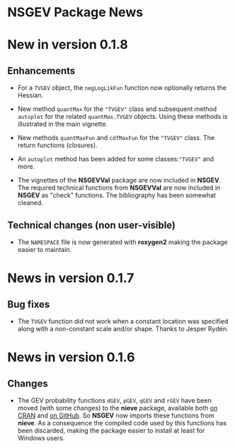 
**NSGEV** Package News
===========================

# New in version 0.1.8

## Enhancements

- For a `TVGEV` object, the `negLogLikFun` function now optionally
  returns the Hessian.
  
- New method `quantMax` for the `"TVGEV"` class and subsequent method
  `autoplot` for the related `quantMax.TVGEV` objects. Using these
  methods is illustrated in the main vignette.

- New methods `quantMaxFun` and `cdfMaxFun` for the `"TVGEV"`
  class. The return functions (closures).
  
- An `autoplot` method has been added for some classes:`"TVGEV"` and
  more.

- The vignettes of the **NSGEVVal** package are now included in
  **NSGEV**.  The required technical functions from **NSGEVVal** are
  now included in **NSGEV** as "check" functions. The bibliography
  has been somewhat cleaned.

## Technical changes (non user-visible)
 
- The `NAMESPACE` file is now generated with **roxygen2** making the
  package easier to maintain.

# News in version 0.1.7

## Bug fixes

- The `TVGEV` function did not work when a constant location was
  specified along with a non-constant scale and/or shape. Thanks to
  Jesper Rydén.

# News in version 0.1.6

## Changes

- The GEV probability functions `dGEV`, `pGEV`, `qGEV` and `rGEV` have
  been moved (with some changes) to the **nieve** package, available
  both [on CRAN](N.R-project.org/package=nieve)
  and [on GitHub](https://github.com/yvesdeville/nieve/). So **NSGEV** 
  now imports these functions from **nieve**. As a consequence the
  compiled code used by this functions has been discarded, making the
  package easier to install at least for Windows users.
  
  

